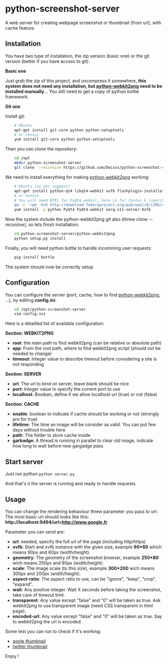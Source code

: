 # python-screenshot-server

A web server for creating webpage screenshot or thumbnail (from url), with cache feature.




## Installation

You have two type of installation, the zip version (basic one) or the git version (better if you have access to git).



**Basic one**

Just grab the zip of this project, and uncompress it somewhere, __this system does not need any installation, but [python-webkit2png](https://github.com/adamn/python-webkit2png) need to be installed manually__...
You still need to get a copy of python bottle framework.



**Git one**

Install git:
```sh
    # Ubuntu
    apt-get install git-core python python-setuptools
    # or Centos
    yum install git-core python python-setuptools
```

Then you can clone the repository:
```sh
    cd /opt
    mkdir python-screenshot-server
    git clone --recursive https://github.com/Deisss/python-screenshot-server.git python-screenshot-server
```

We need to install everything for making [python-webkit2png](https://github.com/adamn/python-webkit2png) working:
```sh
    # Ubuntu (as doc suggest)
    apt-get install python-qt4 libqt4-webkit xvfb flashplugin-installer
    # or Centos
    # You will need EPEL for PyQt4-webkit, here is for Centos 6 (search on internet if this link is broken):
    su -c 'rpm -Uvh http://download.fedoraproject.org/pub/epel/6/i386/epel-release-6-8.noarch.rpm'
    yum install -y python PyQt4 PyQt4-webkit xorg-x11-server-Xvfb
```

Now the system include the python-webkit2png git also (threw clone --recursive), so lets finish installation:
```sh
    cd python-screenshot-server/python-webkit2png
    python setup.py install
```

Finally, you will need python bottle to handle incomming user requests:
```sh
    pip install bottle
```

The system should now be correctly setup



## Configuration

You can configure the server (port, cache, how to find [python-webkit2png](https://github.com/adamn/python-webkit2png), ...), by editing __config.ini__:
```sh
    cd /opt/python-screenshot-server
    vim config.ini
```

Here is a detailled list of available configuration:

**Section: WEBKIT2PNG**

  * **root**: the main path to find webkit2png (can be relative or absolute path)
  * **app**: From the root path, where to find webkit2png script (should not be needed to change)
  * **timeout**: Integer value to describe timeout before considering a site is not responding


**Section: SERVER**

  * **url**: The url to bind on server, leave blank should be nice
  * **port**: Integer value to specify the current port to use
  * **localhost**: Boolean, define if we allow localhost url (true) or not (false)


**Section: CACHE**

  * **enable**: boolean to indicate if cache should be working or not (strongly pro for true)
  * **lifetime**: The time an image will be consider as valid. You can put few days without trouble here
  * **path**: The folder to store cache inside
  * **garbadge**: A thread is running in parallel to clear old image, indicate how long to wait before new gargadge pass




## Start server

Just run python ```python server.py```

And that's it the server is running and ready to handle requests.



## Usage

You can change the rendering behaviour threw parameter you pass to url:
The most basic url should looks like this: **http://localhost:9494/url=http://www.google.fr**


Parameter you can send are:
  * **url**: needed, specify the full url of the page (including http/https)
  * **xvfb**: Start and xvfb instance with the given size, example **90*60** which means 90px and 60px (width/height).
  * **geometry**: The geometry of the screenshot browser, example **250*80** wich means 250px and 80px (width/height).
  * **scale**: The image scale (to this size), example **300*200** wich means 300px and 200px (width/height).
  * **aspect-ratio**: The aspect ratio to use, can be "ignore", "keep", "crop", "expand".
  * **wait**: Any positive integer. Wait X seconds before taking the screenshot, take care of timeout limit.
  * **transparent**: Any value except "false" and "0" will be taken as true. Ask webkit2png to use transparent image (need CSS transparent in html page).
  * **encoded-url**: Any value except "false" and "0" will be taken as true. Say to webkit2png the url is encoded.


Some test you can run to check if it's working:
  * [goole thumbnail](http://localhost:9494/?url=http://www.google.com&transparent=true&scale=150*100)
  * [twitter thumbnail](http://localhost:9494/?url=http://www.twitter.com&geometry=150*300&aspect-ratio=crop)


Enjoy !
